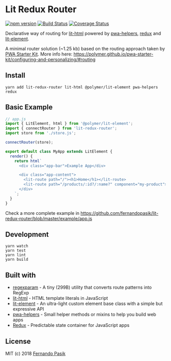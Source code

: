 # Lit Redux Router

[![npm version][img-npm]][url-npm]
[![Build Status][img-circleci]][url-circleci]
[![Coverage Status][img-codecov]][url-codecov]

[img-npm]: https://img.shields.io/npm/v/lit-redux-router.svg
[img-circleci]: https://circleci.com/gh/fernandopasik/lit-redux-router.svg?style=svg
[img-codecov]: https://codecov.io/gh/fernandopasik/lit-redux-router/branch/master/graph/badge.svg


[url-npm]: https://www.npmjs.com/package/lit-redux-router "npm version"
[url-circleci]: https://circleci.com/gh/fernandopasik/lit-redux-router "Build Status"
[url-codecov]: https://codecov.io/gh/fernandopasik/lit-redux-router "Coverage Status"

Declarative way of routing for [lit-html](https://github.com/Polymer/lit-html) powered by [pwa-helpers](https://github.com/Polymer/pwa-helpers), [redux](https://redux.js.org/) and [lit-element](https://github.com/Polymer/lit-element).

A minimal router solution (~1.25 kb) based on the routing approach taken by [PWA Starter Kit](https://github.com/polymer/pwa-starter-kit).
More info here: https://polymer.github.io/pwa-starter-kit/configuring-and-personalizing/#routing

## Install

```
yarn add lit-redux-router lit-html @polymer/lit-element pwa-helpers redux
```

## Basic Example

```js
// app.js
import { LitElement, html } from '@polymer/lit-element';
import { connectRouter } from 'lit-redux-router';
import store from './store.js';

connectRouter(store);

export default class MyApp extends LitElement {
  render() {
    return html`
      <div class="app-bar">Example App</div>

      <div class="app-content">
        <lit-route path="/"><h1>Home</h1></lit-route>
        <lit-route path="/products/:id?/:name?" component="my-product"></lit-route>
      </div>
    `;
  }
}
```

Check a more complete example in https://github.com/fernandopasik/lit-redux-router/blob/master/example/app.js

## Development

```
yarn watch
yarn test
yarn lint
yarn build
```

## Built with

* [regexparam](https://github.com/lukeed/regexparam) - A tiny (299B) utility that converts route patterns into RegExp
* [lit-html](https://github.com/Polymer/lit-html) - HTML template literals in JavaScript
* [lit-element](https://github.com/Polymer/lit-element) - An ultra-light custom element base class with a simple but expressive API
* [pwa-helpers](https://github.com/Polymer/pwa-helpers) - Small helper methods or mixins to help you build web apps
* [Redux](https://redux.js.org/) - Predictable state container for JavaScript apps

## License

MIT (c) 2018 [Fernando Pasik](https://fernandopasik.com)
